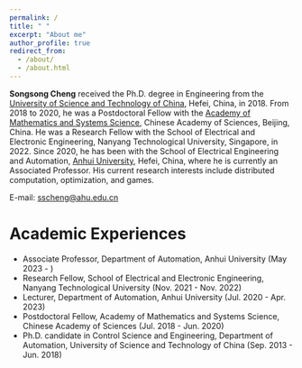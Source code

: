 ```yaml
---
permalink: /
title: " "
excerpt: "About me"
author_profile: true
redirect_from: 
  - /about/
  - /about.html
---
```


**Songsong Cheng** received the Ph.D. degree in Engineering from the [University of Science and Technology of China](HTTP://www.ustc.edu.cn/), Hefei, China, in 2018. From 2018 to 2020, he was a Postdoctoral Fellow with the [Academy of Mathematics and Systems Science](HTTP://www.amss.ac.cn/), Chinese Academy of Sciences, Beijing, China. He was a Research Fellow with the School of Electrical and Electronic Engineering, Nanyang Technological University, Singapore, in 2022. Since 2020, he has been with the School of Electrical Engineering and Automation, [Anhui University](HTTP://www.ahu.edu.cn/), Hefei, China, where he is currently an Associated Professor. His current research interests include distributed computation, optimization, and games.

E-mail: sscheng@ahu.edu.cn

Academic Experiences
======
* Associate Professor, Department of Automation, Anhui University (May 2023 - )
* Research Fellow, School of Electrical and Electronic Engineering, Nanyang Technological University (Nov. 2021 - Nov. 2022)
* Lecturer, Department of Automation, Anhui University (Jul. 2020 - Apr. 2023)
* Postdoctoral Fellow, Academy of Mathematics and Systems Science, Chinese Academy of Sciences (Jul. 2018 - Jun. 2020)
* Ph.D. candidate in Control Science and Engineering, Department of Automation, University of Science and Technology of China (Sep. 2013 - Jun. 2018)

